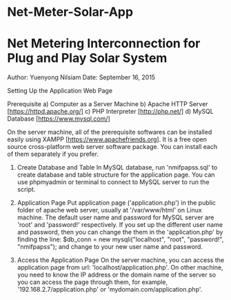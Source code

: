 # Net-Meter-Solar-App
# Net Metering Interconnection for Plug and Play Solar System
Author: Yuenyong Nilsiam
Date: September 16, 2015

Setting Up the Application Web Page

Prerequisite
 a) Computer as a Server Machine
 b) Apache HTTP Server [https://httpd.apache.org/]
 c) PHP Interpreter [http://php.net/]
 d) MySQL Database [https://www.mysql.com/]

On the server machine, all of the prerequisite softwares can be installed easily using XAMPP [https://www.apachefriends.org]. It is a free open source cross-platform web server software package. You can install each of them separately if you prefer.

1. Create Database and Table
In MySQL database, run 'nmifpapss.sql' to create database and table structure for the application page. You can use phpmyadmin or terminal to connect to MySQL server to run the script.

2. Application Page
Put application page ('application.php') in the public folder of apache web server, usually at '/var/www/html' on Linux machine. The default user name and password for MySQL server are 'root' and 'password!' respectively. If you set up the different user name and password, then you can change the them in the 'application.php' by finding the line: 
$db_conn = new mysqli("localhost", "root", "password!", "nmifpapss");
and change to your new user name and password.

3. Access the Application Page
On the server machine, you can access the application page from url: 'localhost/application.php'. On other machine, you need to know the IP address or the domain name of the server so you can access the page through them, for example, '192.168.2.7/application.php' or 'mydomain.com/application.php'.
